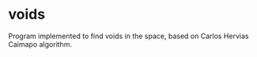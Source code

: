 voids
=====

Program implemented to find voids in the space, based on Carlos Hervias Caimapo algorithm.
